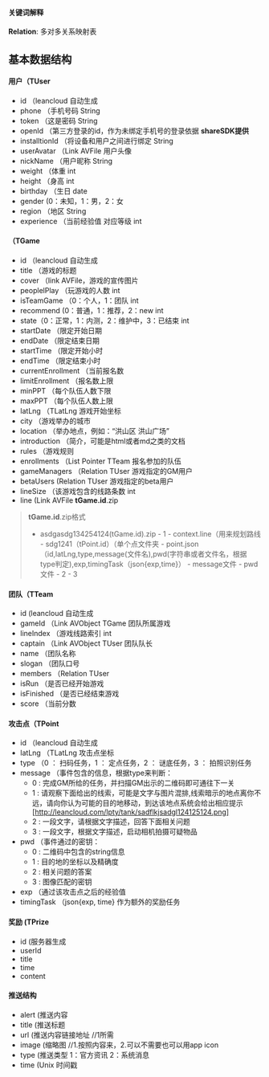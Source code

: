 #### 关键词解释
**Relation**: 多对多关系映射表

## 基本数据结构

#### 用户（TUser
- id （leancloud 自动生成
- phone （手机号码 String
- token （这是密码 String
- openId （第三方登录的id，作为未绑定手机号的登录依据 **shareSDK提供**
- installtionId （将设备和用户之间进行绑定 String
- userAvatar （Link AVFile 用户头像
- nickName （用户昵称 String
- weight （体重 int
- height （身高 int
- birthday （生日 date
- gender (0：未知，1：男，2：女
- region （地区 String
- experience （当前经验值 对应等级 int

#### （TGame
- id （leancloud 自动生成
- title （游戏的标题
- cover （link AVFile，游戏的宣传图片
- peoplelPlay （玩游戏的人数 int
- isTeamGame （0：个人，1：团队 int
- recommend (0：普通，1：推荐，2：new int
- state（0：正常，1：内测，2：维护中，3：已结束 int
- startDate （限定开始日期
- endDate （限定结束日期
- startTime （限定开始小时
- endTime （限定结束小时
- currentEnrollment （当前报名数
- limitEnrollment （报名数上限
- minPPT （每个队伍人数下限
- maxPPT （每个队伍人数上限
- latLng （TLatLng 游戏开始坐标
- city （游戏举办的城市
- location （举办地点，例如：“洪山区 洪山广场”
- introduction （简介，可能是html或者md之类的文档
- rules （游戏规则
- enrollments （List Pointer TTeam 报名参加的队伍
- gameManagers （Relation TUser 游戏指定的GM用户
- betaUsers (Relation TUser 游戏指定的beta用户
- lineSize （该游戏包含的线路条数 int
- line (Link AVFile **tGame.id**.zip

> **tGame.id**.zip格式
> - asdgasdg134254124(tGame.id).zip
	- 1
		- context.line（用来规划路线
        - sdg1241（tPoint.id）（单个点文件夹
            - point.json （id,latLng,type,message(文件名),pwd(字符串或者文件名，根据type判定),exp,timingTask（json{exp,time}）
            - message文件
            - pwd文件
	- 2
	- 3

#### 团队（TTeam
- id (leancloud 自动生成
- gameId （Link AVObject TGame 团队所属游戏
- lineIndex （游戏线路索引 int
- captain （Link AVObject TUser 团队队长
- name （团队名称
- slogan （团队口号
- members （Relation TUser
- isRun （是否已经开始游戏
- isFinished （是否已经结束游戏
- score （当前分数

#### 攻击点（TPoint
- id （leancloud 自动生成
- latLng （TLatLng 攻击点坐标
- type （0 ： 扫码任务，1 ： 定点任务，2 ： 谜底任务，3 ： 拍照识别任务
- message （事件包含的信息，根据type来判断：
	- 0 : 完成GM所给的任务，并扫描GM出示的二维码即可通往下一关
	- 1 : 请观察下面给出的线索，可能是文字与图片混排,线索暗示的地点离你不远，请向你认为可能的目的地移动，到达该地点系统会给出相应提示[http://leancloud.com/lpty/tank/sadflkjsadgl124125124.png]
	- 2 : 一段文字，请根据文字描述，回答下面相关问题
	- 3 : 一段文字，根据文字描述，启动相机拍摄可疑物品
- pwd （事件通过的密钥：
	- 0 : 二维码中包含的string信息
	- 1 : 目的地的坐标以及精确度
	- 2 : 相关问题的答案
	- 3 : 图像匹配的密钥
- exp （通过该攻击点之后的经验值
- timingTask （json{exp, time} 作为额外的奖励任务

#### 奖励 (TPrize
- id (服务器生成
- userId
- title
- time
- content

#### 推送结构
- alert (推送内容
- title (推送标题
- url (推送内容链接地址 //1所需
- image (缩略图 //1.按照内容来，2.可以不需要也可以用app icon                 
- type (推送类型 1：官方资讯 2：系统消息
- time (Unix 时间戳
